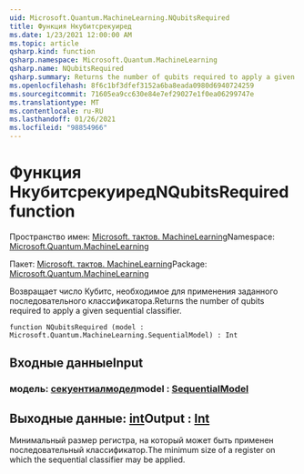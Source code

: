 ```yaml
---
uid: Microsoft.Quantum.MachineLearning.NQubitsRequired
title: Функция Нкубитсрекуиред
ms.date: 1/23/2021 12:00:00 AM
ms.topic: article
qsharp.kind: function
qsharp.namespace: Microsoft.Quantum.MachineLearning
qsharp.name: NQubitsRequired
qsharp.summary: Returns the number of qubits required to apply a given sequential classifier.
ms.openlocfilehash: 8f6c1bf3dfef3152a6ba8eada0980d6940724259
ms.sourcegitcommit: 71605ea9cc630e84e7ef29027e1f0ea06299747e
ms.translationtype: MT
ms.contentlocale: ru-RU
ms.lasthandoff: 01/26/2021
ms.locfileid: "98854966"
---
```

# <a name="nqubitsrequired-function"></a><span data-ttu-id="459a9-102">Функция Нкубитсрекуиред</span><span class="sxs-lookup"><span data-stu-id="459a9-102">NQubitsRequired function</span></span>

<span data-ttu-id="459a9-103">Пространство имен: [Microsoft. тактов. MachineLearning](xref:Microsoft.Quantum.MachineLearning)</span><span class="sxs-lookup"><span data-stu-id="459a9-103">Namespace: [Microsoft.Quantum.MachineLearning](xref:Microsoft.Quantum.MachineLearning)</span></span>

<span data-ttu-id="459a9-104">Пакет: [Microsoft. тактов. MachineLearning](https://nuget.org/packages/Microsoft.Quantum.MachineLearning)</span><span class="sxs-lookup"><span data-stu-id="459a9-104">Package: [Microsoft.Quantum.MachineLearning](https://nuget.org/packages/Microsoft.Quantum.MachineLearning)</span></span>


<span data-ttu-id="459a9-105">Возвращает число Кубитс, необходимое для применения заданного последовательного классификатора.</span><span class="sxs-lookup"><span data-stu-id="459a9-105">Returns the number of qubits required to apply a given sequential classifier.</span></span>

```qsharp
function NQubitsRequired (model : Microsoft.Quantum.MachineLearning.SequentialModel) : Int
```


## <a name="input"></a><span data-ttu-id="459a9-106">Входные данные</span><span class="sxs-lookup"><span data-stu-id="459a9-106">Input</span></span>

### <a name="model--sequentialmodel"></a><span data-ttu-id="459a9-107">модель: [секуентиалмодел](xref:Microsoft.Quantum.MachineLearning.SequentialModel)</span><span class="sxs-lookup"><span data-stu-id="459a9-107">model : [SequentialModel](xref:Microsoft.Quantum.MachineLearning.SequentialModel)</span></span>





## <a name="output--int"></a><span data-ttu-id="459a9-108">Выходные данные: [int](xref:microsoft.quantum.lang-ref.int)</span><span class="sxs-lookup"><span data-stu-id="459a9-108">Output : [Int](xref:microsoft.quantum.lang-ref.int)</span></span>

<span data-ttu-id="459a9-109">Минимальный размер регистра, на который может быть применен последовательный классификатор.</span><span class="sxs-lookup"><span data-stu-id="459a9-109">The minimum size of a register on which the sequential classifier may be applied.</span></span>